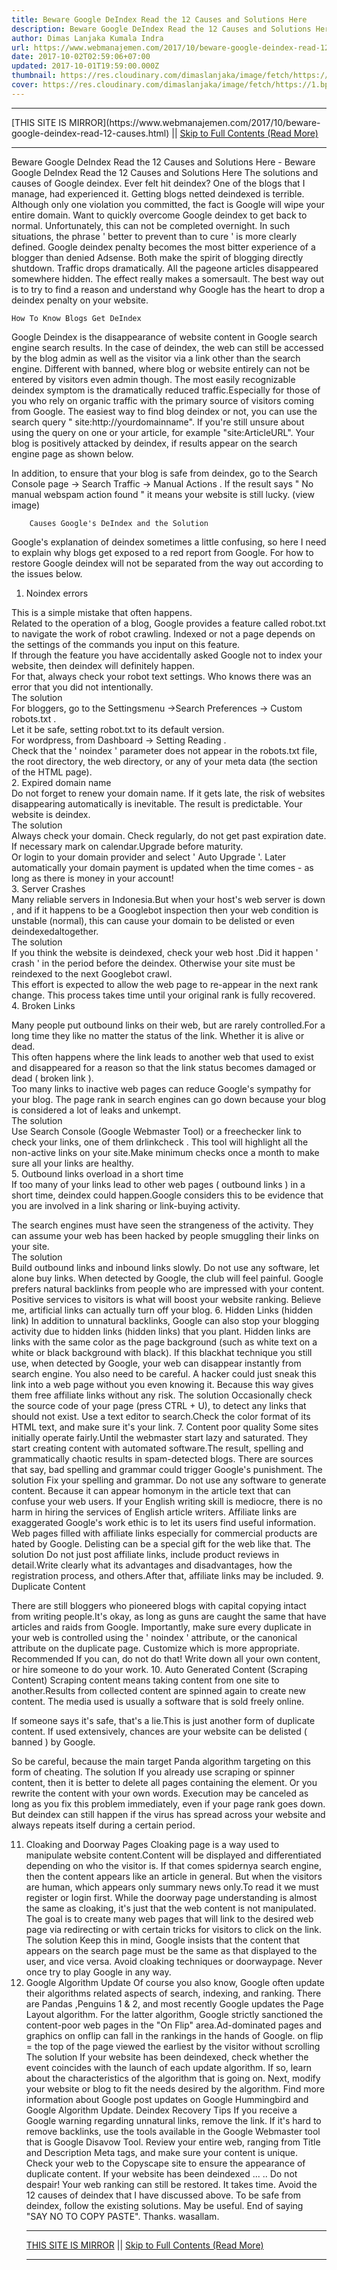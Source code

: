 ```yaml
---
title: Beware Google DeIndex Read the 12 Causes and Solutions Here
description: Beware Google DeIndex Read the 12 Causes and Solutions Here
author: Dimas Lanjaka Kumala Indra
url: https://www.webmanajemen.com/2017/10/beware-google-deindex-read-12-causes.html
date: 2017-10-02T02:59:06+07:00
updated: 2017-10-01T19:59:00.000Z
thumbnail: https://res.cloudinary.com/dimaslanjaka/image/fetch/https://1.bp.blogspot.com/-KGl-2bvcaKg/WFA0coka7kI/AAAAAAAAAbU/k-WH1u1o7vUZgxvSTWzOzRnrYEPAS6VdwCLcB/s1600/penyebab-dan-cara-mengatasi-deindex-google.jpg
cover: https://res.cloudinary.com/dimaslanjaka/image/fetch/https://1.bp.blogspot.com/-KGl-2bvcaKg/WFA0coka7kI/AAAAAAAAAbU/k-WH1u1o7vUZgxvSTWzOzRnrYEPAS6VdwCLcB/s1600/penyebab-dan-cara-mengatasi-deindex-google.jpg
---
```


<hr/> [THIS SITE IS MIRROR](https://www.webmanajemen.com/2017/10/beware-google-deindex-read-12-causes.html) || <a href="https://www.webmanajemen.com/2017/10/beware-google-deindex-read-12-causes.html" rel="follow" class="button" id="read-more">Skip to Full Contents (Read More)</a> <hr/> Beware Google DeIndex Read the 12 Causes and Solutions Here - Beware Google DeIndex Read the 12 Causes and Solutions Here The solutions and causes of Google deindex.
Ever felt hit deindex? One of the blogs that I manage, had experienced it.
Getting blogs netted deindexed is terrible. Although only one violation you committed, the fact is Google will wipe your entire domain.
Want to quickly overcome Google deindex to get back to normal. Unfortunately, this can not be completed overnight. In such situations, the phrase ' better to prevent than to cure ' is more clearly defined.   Google deindex penalty becomes the most bitter experience of a blogger than denied Adsense. Both make the spirit of blogging directly shutdown.
Traffic drops dramatically. All the pageone articles disappeared somewhere hidden. The effect really makes a somersault.   The best way out is to try to find a reason and understand why Google has the heart to drop a deindex penalty on your website. 

    How To Know Blogs Get DeIndex 
Google Deindex is the disappearance of website content in Google search     engine search results. In the case of deindex, the web can still be     accessed by the blog admin as well as the visitor via a link other than the search engine.
Different with banned, where blog or website entirely can not be entered by visitors even admin     though.
The most easily recognizable deindex symptom is the dramatically reduced     traffic.Especially for those of you who rely on organic traffic with the     primary source of visitors coming from Google. 
The easiest way to find blog deindex or not, you can use the search query " site:http://yourdomainname". If you're still unsure about using the query on one or your article, for     example "site:ArticleURL". 
Your blog is positively attacked by deindex, if results appear on the     search engine page as shown below.

In addition, to ensure that your blog is safe from deindex, go to the Search Console page -> Search Traffic -> Manual Actions . If the result says " No manual webspam action found " it means your website is still lucky. (view image)


        Causes Google's DeIndex and the Solution     
Google's explanation of deindex sometimes a little confusing, so here I     need to explain why blogs get exposed to a red report from Google. For how     to restore Google deindex will not be separated from the way out according     to the issues below.     
1. Noindex errors     

    
This is a simple mistake that often happens.     
Related to the operation of a blog, Google provides a feature called    robot.txt to navigate the work of robot crawling. Indexed or not a     page depends on the settings of the commands you input on this feature.     
If through the feature you have accidentally asked Google not to index your     website, then deindex will definitely happen.     
For that, always check your robot text settings. Who knows there was an     error that you did not intentionally.     
The solution     
For bloggers, go to the Settingsmenu ->Search Preferences ->    Custom robots.txt .     
Let it be safe, setting robot.txt to its default version.     
For wordpress, from Dashboard ->    Setting Reading .     
Check that the ' noindex ' parameter does not appear in the     robots.txt file, the root directory, the web directory, or any of your meta     data (the <head> section of the HTML page).     
2. Expired domain name     
Do not forget to renew your domain name. If it gets late, the risk of     websites disappearing automatically is inevitable. The result is     predictable. Your website is deindex.     
The solution     
Always check your domain. Check regularly, do not get past expiration date.     If necessary mark on calendar.Upgrade before maturity.     
Or login to your domain provider and select ' Auto Upgrade '.     Later automatically your domain payment is updated when the time comes - as     long as there is money in your account!     
3. Server Crashes     
Many reliable servers in Indonesia.But when your host's web server     is down , and if it happens to be a Googlebot inspection then your web condition is unstable (normal), this can cause your domain to be    delisted or even deindexedaltogether.     
The solution     
If you think the website is deindexed, check your web host .Did it     happen ' crash ' in the period before the deindex. Otherwise your     site must be reindexed to the next Googlebot crawl.     
This effort is expected to allow the web page to re-appear in the next rank     change. This process takes time until your original rank is fully     recovered.     
4. Broken Links     

    
Many people put outbound links on their web, but are rarely controlled.For     a long time they like no matter the status of the link. Whether it is alive     or dead.     
This often happens where the link leads to another web that used to exist     and disappeared for a reason so that the link status becomes damaged or     dead ( broken link ).     
Too many links to inactive web pages can reduce Google's sympathy for your     blog. The page rank in search engines can go down because your blog is     considered a lot of leaks and unkempt.     
The solution     
Use Search Console (Google Webmaster Tool) or a freechecker link to check your links, one of them    drlinkcheck . This tool will highlight all the     non-active links on your site.Make minimum checks once a month to make sure     all your links are healthy.     
5. Outbound links overload in a short time     
If too many of your links lead to other web pages ( outbound links    ) in a short time, deindex could happen.Google considers this to be     evidence that you are involved in a link sharing or link-buying activity. 

The search engines must have seen the strangeness of the activity. They can     assume your web has been hacked by people smuggling their links on your     site.     
The solution     
Build outbound links and inbound links slowly. Do not use     any software, let alone buy links. When detected by Google, the club will     feel painful. 
Google prefers natural backlinks from people who are impressed with your     content. Positive services to visitors is what will boost your website     ranking. Believe me, artificial links can actually turn off your blog. 
6. Hidden Links (hidden link) 
In addition to unnatural backlinks, Google can also stop your blogging     activity due to 
hidden links
(hidden links) that you plant. 
Hidden links are links with the same color as the page background (such as     white text on a white or black background with black). 
If this blackhat technique you still use, when detected by Google, your web can disappear     instantly from search engine. You also need to be careful. A hacker could     just sneak this link into a web page without you even knowing it. Because     this way gives them free affiliate links without any risk.
The solution 
Occasionally check the source code of your page (press CTRL + U), to detect any links that should not exist.     Use a text editor to search.Check the color format of its HTML text, and     make sure it's your link.
7. Content poor quality 
Some sites initially operate fairly.Until the webmaster start lazy and     saturated. They start creating content with automated software.The result,     spelling and grammatically chaotic results in spam-detected blogs. 
There are sources that say, bad spelling and grammar could trigger Google's     punishment. 
The solution 
Fix your spelling and grammar. Do not use any software to generate content.     Because it can appear homonym in the article text that can confuse your web     users. 
If your 
English writing skill is
mediocre, there is no harm in hiring the services of English article     writers. 
Affiliate links are exaggerated 
Google's work ethic is to let its users find useful information. Web pages     filled with affiliate links especially for commercial products are hated by     Google. 
Delisting
can be a special gift for the web like that.
The solution 
Do not just post affiliate links, include product reviews in detail.Write     clearly what its advantages and disadvantages, how the registration     process, and others.After that, affiliate links may be included.
9. Duplicate Content

There are still bloggers who pioneered blogs with capital copying intact     from writing people.It's okay, as long as guns are caught the same that     have articles and raids from Google.
Importantly, make sure every duplicate in your web is controlled using the     ' 
noindex
' attribute, or the canonical attribute on the duplicate page. Customize     which is more appropriate. 
Recommended
If you can, do not do that! Write down all your own content, or hire     someone to do your work.
10. Auto Generated Content (Scraping Content)
Scraping content means taking content from one site to another.Results from     collected content are 
spinned
again to create new content. The media used is usually a software that is     sold freely online. 

If someone says it's safe, that's a lie.This is just another form of     duplicate content. If used extensively, chances are your website can be 
delisted
( 
banned
) by Google. 

So be careful, because the main target Panda algorithm targeting on this     form of cheating. 
The solution 
If you already use scraping or spinner content, then it is better to delete     all pages containing the element. Or you rewrite the content with your own     words.
Execution may be canceled as long as you fix this problem immediately, even     if your page rank goes down. 
But deindex can still happen if the virus has spread across your website     and always repeats itself during a certain period. 

11. Cloaking and Doorway Pages
Cloaking page is a way used to manipulate website content.Content will be     displayed and differentiated depending on who the visitor is. 
If that comes spidernya search engine, then the content appears like an     article in general. But when the visitors are human, which appears only 
summary news only.To read it we must register or login first.
While the doorway page understanding is almost the same as cloaking, it's just that the web     content is not manipulated. The goal is to create many web pages that will     link to the desired web page via redirecting or with certain tricks for     visitors to click on the link.
The solution 
Keep this in mind, Google insists that the content that appears on the     search page must be the same as that displayed to the user, and vice versa. 
Avoid cloaking techniques or doorwaypage. Never once try to play Google in     any way. 
12. Google Algorithm Update 
Of course you also know, Google often update their algorithms related     aspects of search, indexing, and ranking. There are 
Pandas ,Penguins 1 & 2, and most recently Google updates the Page Layout algorithm.
For the latter algorithm, Google strictly sanctioned the content-poor web     pages in the "On Flip" area.Ad-dominated pages and graphics on onflip can fall in the rankings     in the hands of Google.
on flip = the top of the page viewed the earliest by the visitor without     scrolling 
The solution 
If your website has been deindexed, check whether the event coincides with     the launch of each update algorithm. If so, learn about the characteristics     of the algorithm that is going on. 
Next, modify your website or blog to fit the needs desired by the     algorithm. 
Find more information about Google post updates on 
Google Hummingbird and Google Algorithm Update.
    Deindex Recovery Tips
If you receive a Google warning regarding unnatural links, remove the link.     If it's hard to remove backlinks, use the tools available in the Google     Webmaster tool that is 
Google Disavow Tool.
Review your entire web, ranging from Title and Description Meta tags, and     make sure your content is unique. Check your web to the Copyscape site to ensure the appearance of duplicate content.
If your website has been deindexed ... .. Do not despair! Your web ranking     can still be restored. It takes time. 
Avoid the 12 causes of deindex that I have discussed above. To be safe from     deindex, follow the existing solutions. 
May be useful. End of saying "SAY NO TO COPY PASTE". Thanks.
wasallam. <hr/> [THIS SITE IS MIRROR](https://www.webmanajemen.com/2017/10/beware-google-deindex-read-12-causes.html) || <a href="https://www.webmanajemen.com/2017/10/beware-google-deindex-read-12-causes.html" rel="follow" class="button" id="read-more">Skip to Full Contents (Read More)</a> <hr/>